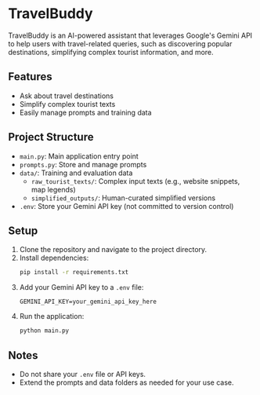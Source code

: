 # TravelBuddy

TravelBuddy is an AI-powered assistant that leverages Google's Gemini API to help users with travel-related queries, such as discovering popular destinations, simplifying complex tourist information, and more.

## Features
- Ask about travel destinations
- Simplify complex tourist texts
- Easily manage prompts and training data

## Project Structure
- `main.py`: Main application entry point
- `prompts.py`: Store and manage prompts
- `data/`: Training and evaluation data
  - `raw_tourist_texts/`: Complex input texts (e.g., website snippets, map legends)
  - `simplified_outputs/`: Human-curated simplified versions
- `.env`: Store your Gemini API key (not committed to version control)

## Setup
1. Clone the repository and navigate to the project directory.
2. Install dependencies:
   ```bash
   pip install -r requirements.txt
   ```
3. Add your Gemini API key to a `.env` file:
   ```env
   GEMINI_API_KEY=your_gemini_api_key_here
   ```
4. Run the application:
   ```bash
   python main.py
   ```

## Notes
- Do not share your `.env` file or API keys.
- Extend the prompts and data folders as needed for your use case. 